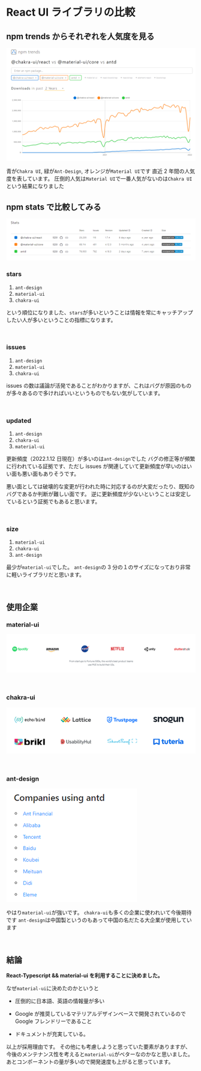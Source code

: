 # React UI ライブラリの比較

## npm trends からそれぞれを人気度を見る

![npm trends](./frontend/src/assets/images/npm_trends.jpg)

青が`Chakra UI`, 緑が`Ant-Design`, オレンジが`Material UI`です
直近 2 年間の人気度を表しています。
圧倒的人気は`Material UI`で一番人気がないのは`Chakra UI`という結果になりました

## npm stats で比較してみる

![npm stats](frontend/src/assets/images/npm_stats.png)

### stars

1. `ant-design`
2. `material-ui`
3. `chakra-ui`

という順位になりました、`stars`が多いということは情報を常にキャッチアップしたい人が多いということの指標になります。

<br>

### issues

1. `ant-design`
2. `material-ui`
3. `chakra-ui`

issues の数は議論が活発であることがわかりますが、これはバグが原因のものが多々あるので多ければいいというものでもない気がしています。

<br>

### updated

1. `ant-design`
2. `chakra-ui`
3. `material-ui`

更新頻度（2022.1.12 日現在）が多いのは`ant-design`でした
バグの修正等が頻繁に行われている証拠です、ただし issues が関連していて更新頻度が早いのはいい面も悪い面もありそうです。

悪い面としては破壊的な変更が行われた時に対応するのが大変だったり、既知のバグであるか判断が難しい面です。
逆に更新頻度が少ないということは安定しているという証拠でもあると思います。

<br>

### size

1. `material-ui`
2. `chakra-ui`
3. `ant-design`

最少が`material-ui`でした。
`ant-design`の 3 分の１のサイズになっており非常に軽いライブラリだと思います。

<br>

## 使用企業

### material-ui

![material-ui-company](frontend/src/assets/images/material-ui.png)

<br>

### chakra-ui

![chakra-ui-company](frontend/src/assets/images/chakra-ui.jpg)

<br>

### ant-design

![ant-design-company](frontend/src/assets/images/ant-design.jpg)

やはり`material-ui`が強いです。
`chakra-ui`も多くの企業に使われいて今後期待です
`ant-design`は中国製というのもあって中国の名だたる大企業が使用しています

<br>

## 結論

**React-Typescript && material-ui を利用することに決めました。**

なぜ`material-ui`に決めたのかというと

- 圧倒的に日本語、英語の情報量が多い
- Google が推奨しているマテリアルデザインベースで開発されているので Google フレンドリーであること

- ドキュメントが充実している。

以上が採用理由です。
その他にも考慮しようと思っていた要素がありますが、今後のメンテナンス性を考えると`material-ui`がベターなのかなと思いました。
あとコンポーネントの量が多いので開発速度も上がると思っています。

